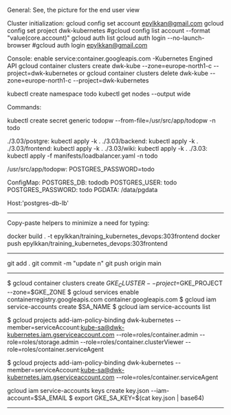 General: 
See, the picture for the end user view

Cluster initialization:
gcloud config set account epylkkan@gmail.com
gcloud config set project dwk-kubernetes
#gcloud config list account --format "value(core.account)"
gcloud auth list
gcloud auth login --no-launch-browser
#gcloud auth login epylkkan@gmail.com

Console: enable service:container.googleapis.com -Kubernetes Engined API
gcloud container clusters create dwk-kube --zone=europe-north1-c --project=dwk-kubernetes
or
gcloud container clusters delete dwk-kube --zone=europe-north1-c --project=dwk-kubernetes

kubectl create namespace todo
kubectl get nodes --output wide



Commands: 

kubectl create secret generic todopw --from-file=/usr/src/app/todopw -n todo

./3.03/postgre:  kubectl apply -k .
./3.03/backend:  kubectl apply -k .
./3.03/frontend:  kubectl apply -k .
./3.03/wiki:  kubectl apply -k .
./3.03:  kubectl apply -f manifests/loadbalancer.yaml -n todo


/usr/src/app/todopw: 
  POSTGRES_PASSWORD=todo

ConfigMap: 
  POSTGRES_DB: tododb
  POSTGRES_USER: todo
  POSTGRES_PASSWORD: todo
  PGDATA: /data/pgdata

Host:'postgres-db-lb'  


----------------

Copy-paste helpers to minimize a need for typing:

docker build . -t epylkkan/training_kubernetes_devops:303frontend
docker push epylkkan/training_kubernetes_devops:303frontend

-----------
git add .
git commit -m "update n"
git push origin main

-----------

$ gcloud container clusters create $GKE_CLUSTER --project=$GKE_PROJECT --zone=$GKE_ZONE
$ gcloud services enable containerregistry.googleapis.com container.googleapis.com
$ gcloud iam service-accounts create $SA_NAME
$ gcloud iam service-accounts list

$ gcloud projects add-iam-policy-binding dwk-kubernetes --member=serviceAccount:kube-sa@dwk-kubernetes.iam.gserviceaccount.com --role=roles/container.admin --role=roles/storage.admin  --role=roles/container.clusterViewer  --role=roles/container.serviceAgent

$ gcloud projects add-iam-policy-binding dwk-kubernetes --member=serviceAccount:kube-sa@dwk-kubernetes.iam.gserviceaccount.com --role=roles/container.serviceAgent

gcloud iam service-accounts keys create key.json --iam-account=$SA_EMAIL
$ export GKE_SA_KEY=$(cat key.json | base64)

--------